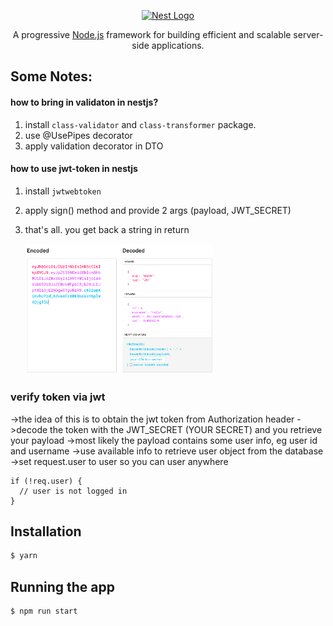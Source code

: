 <p align="center">
  <a href="http://nestjs.com/" target="blank"><img src="https://nestjs.com/img/logo_text.svg" width="320" alt="Nest Logo" /></a>
</p>

  <p align="center">A progressive <a href="http://nodejs.org" target="_blank">Node.js</a> framework for building efficient and scalable server-side applications.</p>
    <p align="center">

</p>

## Some Notes:

#### how to bring in validaton in nestjs?

1. install `class-validator` and `class-transformer` package.
2. use @UsePipes decorator
3. apply validation decorator in DTO

#### how to use jwt-token in nestjs

1. install `jwtwebtoken`
2. apply sign() method and provide 2 args (payload, JWT_SECRET)
3. that's all. you get back a string in return

   <img src='./jwt-signed-encoded-vs-decoded.png' width='300'/>

### verify token via jwt

->the idea of this is to obtain the jwt token from Authorization header
->decode the token with the JWT_SECRET (YOUR SECRET) and you retrieve your payload
->most likely the payload contains some user info, eg user id and username
->use available info to retrieve user object from the database
->set request.user to user so you can user anywhere

```
if (!req.user) {
  // user is not logged in
}
```

## Installation

```bash
$ yarn
```

## Running the app

```bash
$ npm run start
```
